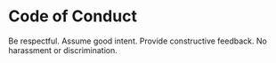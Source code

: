 # Code of Conduct

Be respectful. Assume good intent. Provide constructive feedback. No harassment or discrimination.
